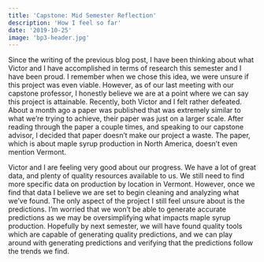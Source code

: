 ```yaml
---
title: 'Capstone: Mid Semester Reflection'
description: 'How I feel so far'
date: '2019-10-25'
image: 'bp3-header.jpg'
---
```


Since the writing of the previous blog post, I have been thinking about what Victor and I have accomplished in terms of research this semester and I have been proud. I remember when we chose this idea, we were unsure if this project was even viable. However, as of our last meeting with our capstone professor, I honestly believe we are at a point where we can say this project is attainable. Recently, both Victor and I felt rather defeated. About a month ago a paper was published that was extremely similar to what we’re trying to achieve, their paper was just on a larger scale. After reading through the paper a couple times, and speaking to our capstone advisor, I decided that paper doesn’t make our project a waste. The paper, which is about maple syrup production in North America, doesn’t even mention Vermont. 

Victor and I are feeling very good about our progress. We have a lot of great data, and plenty of quality resources available to us. We still need to find more specific data on production by location in Vermont. However, once we find that data I believe we are set to begin cleaning and analyzing what we’ve found. The only aspect of the project I still feel unsure about is the predictions. I’m worried that we won’t be able to generate accurate predictions as we may be oversimplifying what impacts maple syrup production. Hopefully by next semester, we will have found quality tools which are capable of generating quality predictions, and we can play around with generating predictions and verifying that the predictions follow the trends we find.
    

